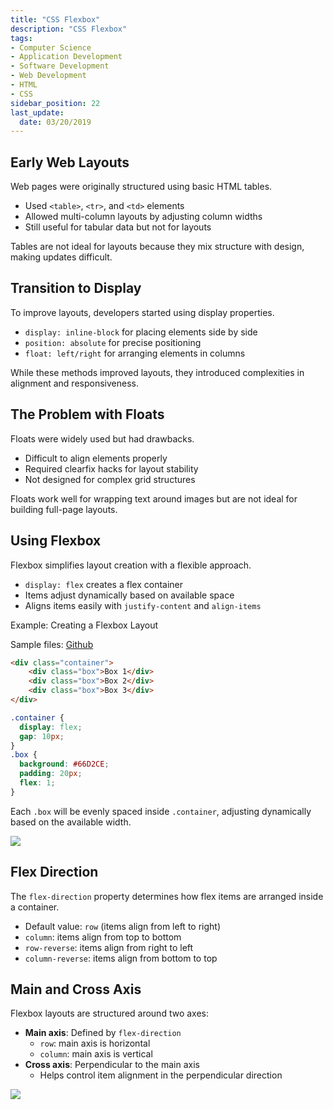 ```yaml
---
title: "CSS Flexbox"
description: "CSS Flexbox"
tags: 
- Computer Science
- Application Development
- Software Development
- Web Development
- HTML
- CSS
sidebar_position: 22
last_update:
  date: 03/20/2019
---
```




## Early Web Layouts

Web pages were originally structured using basic HTML tables.

- Used `<table>`, `<tr>`, and `<td>` elements
- Allowed multi-column layouts by adjusting column widths
- Still useful for tabular data but not for layouts

Tables are not ideal for layouts because they mix structure with design, making updates difficult.

## Transition to Display 

To improve layouts, developers started using display properties.

- `display: inline-block` for placing elements side by side
- `position: absolute` for precise positioning
- `float: left/right` for arranging elements in columns

While these methods improved layouts, they introduced complexities in alignment and responsiveness.

## The Problem with Floats

Floats were widely used but had drawbacks.

- Difficult to align elements properly
- Required clearfix hacks for layout stability
- Not designed for complex grid structures

Floats work well for wrapping text around images but are not ideal for building full-page layouts.

## Using Flexbox 

Flexbox simplifies layout creation with a flexible approach.

- `display: flex` creates a flex container
- Items adjust dynamically based on available space
- Aligns items easily with `justify-content` and `align-items`

Example: Creating a Flexbox Layout

Sample files: [Github](https://github.com/joseeden/joeden/tree/master/docs/021-Software-Engineering/009-Web-Development/Projects/001-Basics/008-CSS-Flexbox)

```html
<div class="container">
    <div class="box">Box 1</div>
    <div class="box">Box 2</div>
    <div class="box">Box 3</div>
</div>
```

```css
.container {
  display: flex;
  gap: 10px;
}
.box {
  background: #66D2CE;
  padding: 20px;
  flex: 1;
}
```

Each `.box` will be evenly spaced inside `.container`, adjusting dynamically based on the available width.

<div class="img-center"> 

![](/img/docs/Screenshot-2025-03-31-230452.png)

</div>

## Flex Direction

The `flex-direction` property determines how flex items are arranged inside a container.

- Default value: `row` (items align from left to right)
- `column`: items align from top to bottom
- `row-reverse`: items align from right to left
- `column-reverse`: items align from bottom to top

## Main and Cross Axis

Flexbox layouts are structured around two axes:

- **Main axis**: Defined by `flex-direction`
  - `row`: main axis is horizontal
  - `column`: main axis is vertical
- **Cross axis**: Perpendicular to the main axis
  - Helps control item alignment in the perpendicular direction

<div class="img-center"> 

![](/img/docs/Screenshot-2025-03-31-231851.png)

</div>
